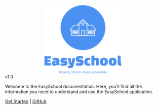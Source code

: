 <!-- _coverpage.md -->
<style>
.coverpage img {
  display: block;
  margin: 0 auto;
  width: 250px;
  max-width: 100%;
}
</style>


<div class="coverpage">
  <img src="logo1.png" alt="EasySchool Logo 1"/>
  <img src="logo2.png" alt="EasySchool Logo 2"/>
v1.0

  Welcome to the EasySchool documentation. Here, you'll find all the information you need to understand and use the EasySchool application.


  [Get Started](#get-started) |
  <a href="https://github.com/OlafRyznar/EasySchoolWeb" target="_blank" rel="noopener">GitHub</a>
</div>
